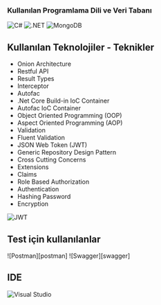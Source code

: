 ### Kullanılan Programlama Dili ve Veri Tabanı

![C#][csharp]
![.NET][dotnet]
![MongoDB][mongodb]


<!-- ## Contact

Your Name - [@twitter_handle](https://twitter.com/twitter_handle) - email@email_client.com

Project Link: [https://github.com/github_username/repo_name](https://github.com/github_username/repo_name)
-->

## Kullanılan Teknolojiler - Teknikler

<ul>
  <li> Onion Architecture </li>
  <li> Restful API </li>
  <li> Result Types </li>
  <li> Interceptor </li>
  <li> Autofac </li>
  <li> .Net Core Build-in IoC Container </li>
  <li> Autofac IoC Container </li>
  <li> Object Oriented Programming (OOP) </li>
  <li> Aspect Oriented Programming (AOP) </li>
  <li> Validation </li>
  <li> Fluent Validation </li>
  <li> JSON Web Token (JWT) </li>
  <li> Generic Repository Design Pattern </li>
  <li> Cross Cutting Concerns </li>
  <li> Extensions </li>
  <li> Claims </li>
  <li> Role Based Authorization </li>
  <li> Authentication </li>
  <li> Hashing Password </li>
  <li> Encryption </li>
</ul>

![JWT][jwt]

## Test için kullanılanlar
![Postman][postman]
![Swagger][swagger]

## IDE
![Visual Studio][vs]

<!-- MARKDOWN LINKS & IMAGES -->
[csharp]:https://img.shields.io/badge/c%23-%23239120.svg?style=for-the-badge&logo=c-sharp&logoColor=white
[dotnet]:https://img.shields.io/badge/.NET-5C2D91?style=for-the-badge&logo=.net&logoColor=white
[mongodb]:https://img.shields.io/badge/MongoDB-%234ea94b.svg?style=for-the-badge&logo=mongodb&logoColor=white
[jwt]:https://img.shields.io/badge/JWT-black?style=for-the-badge&logo=JSON%20web%20tokens
[vs]:https://img.shields.io/badge/Visual%20Studio-5C2D91.svg?style=for-the-badge&logo=visual-studio&logoColor=white
